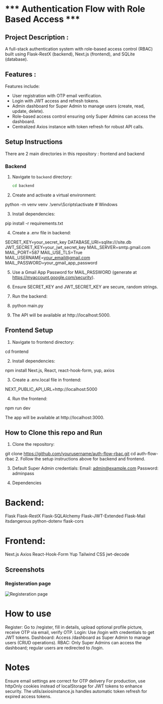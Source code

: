 # *** Authentication Flow with Role Based Access ***


## Project Description :
A full-stack authentication system with role-based access control (RBAC) built using Flask-RestX (backend), Next.js (frontend), and SQLite (database). 

## Features :

Features include:
- User registration with OTP email verification.
- Login with JWT access and refresh tokens.
- Admin dashboard for Super Admin to manage users (create, read, update, delete).
- Role-based access control ensuring only Super Admins can access the dashboard.
- Centralized Axios instance with token refresh for robust API calls.

## Setup Instructions

There are 2 main directories in this repository : frontend and backend

### Backend
1. Navigate to `backend` directory:
   ```bash
   cd backend

2. Create and activate a virtual environment:

python -m venv venv
.\venv\Scripts\activate  # Windows

3. Install dependencies:

pip install -r requirements.txt

4. Create a .env file in backend:

SECRET_KEY=your_secret_key
DATABASE_URI=sqlite:///site.db
JWT_SECRET_KEY=your_jwt_secret_key
MAIL_SERVER=smtp.gmail.com
MAIL_PORT=587
MAIL_USE_TLS=True
MAIL_USERNAME=your_email@gmail.com
MAIL_PASSWORD=your_gmail_app_password


5. Use a Gmail App Password for MAIL_PASSWORD (generate at https://myaccount.google.com/security).

6. Ensure SECRET_KEY and JWT_SECRET_KEY are secure, random strings.

7. Run the backend:

8. python main.py

9. The API will be available at http://localhost:5000.


## Frontend Setup

1. Navigate to frontend directory:

cd frontend

2. Install dependencies:

npm install
Next.js, React, react-hook-form, yup, axios

3. Create a .env.local file in frontend:

NEXT_PUBLIC_API_URL=http://localhost:5000

4. Run the frontend:

npm run dev

The app will be available at http://localhost:3000.

## How to Clone this repo and Run

1. Clone the repository:

git clone https://github.com/yourusername/auth-flow-rbac.git
cd auth-flow-rbac
2. Follow the setup instructions above for backend and frontend.

3. Default Super Admin credentials:
Email: admin@example.com
Password: adminpass

4. Dependencies

# Backend:

Flask
Flask-RestX
Flask-SQLAlchemy
Flask-JWT-Extended
Flask-Mail
itsdangerous
python-dotenv
flask-cors

# Frontend:

Next.js
Axios
React-Hook-Form
Yup
Tailwind CSS
jwt-decode


## Screenshots 

### Registeration page
![Registeration page](./screenshots/001_Regsteration_page_deign.png)


# How to use 

Register: Go to /register, fill in details, upload optional profile picture, receive OTP via email, verify OTP.
Login: Use /login with credentials to get JWT tokens.
Dashboard: Access /dashboard as Super Admin to manage users (CRUD operations).
RBAC: Only Super Admins can access the dashboard; regular users are redirected to /login.



# Notes

Ensure email settings are correct for OTP delivery 
For production, use httpOnly cookies instead of localStorage for JWT tokens to enhance security.
The utils/axiosinstance.js handles automatic token refresh for expired access tokens.